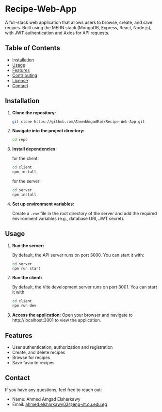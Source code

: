 # Recipe-Web-App

A full-stack web application that allows users to browse, create, and save recipes. Built using the MERN stack (MongoDB, Express, React, Node.js), with JWT authentication and Axios for API requests.

## Table of Contents
- [Installation](#installation)
- [Usage](#usage)
- [Features](#features)
- [Contributing](#contributing)
- [License](#license)
- [Contact](#contact)

## Installation

1. **Clone the repository:**

   ```bash
   git clone https://github.com/AhmedAmgadEid/Recipe-Web-App.git
   ``````
2. **Navigate into the project directory:**  

    ```bash
    cd repo
2. **Install dependencies:**  

    for the client:  

    ```bash
    cd client
    npm install
    ``````

    for the server: 

    ```bash
    cd server
    npm install
    ``````

3. **Set up environment variables:**

    Create a `.env` file in the root directory of the server and add the required environment variables (e.g., database URI, JWT secret).

## Usage

1. **Run the server:**  

    By default, the API server runs on port 3000. You can start it with:

    ```bash
    cd server
    npm run start
    ``````

2. **Run the client:**  

    By default, the Vite development server runs on port 3001. You can start it with:

    ```bash
    cd client
    npm run dev
    ``````

3. **Access the application:**
    Open your browser and navigate to http://localhost:3001 to view the application.

## Features

- User authentication, authorization and registration
- Create, and delete recipes
- Browse for recipes
- Save favorite recipes

## Contact

If you have any questions, feel free to reach out:

- Name: Ahmed Amgad Elsharkawy
- Email: ahmed.elsharkawy03@eng-st.cu.edu.eg
